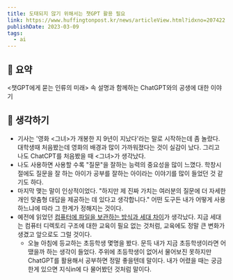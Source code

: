 ```yaml
---
title: 도태되지 않기 위해서는 챗GPT 활용 필요
link: https://www.huffingtonpost.kr/news/articleView.html?idxno=207422
publishDate: 2023-03-09
tags:
  - ai
---
```


## 📝 요약

<챗GPT에게 묻는 인류의 미래> 속 설명과 함께하는 ChatGPT와의 공생에 대한 이야기

## 🤔 생각하기

- 기사는 '영화 <그녀>가 개봉한 지 9년이 지났다'라는 말로 시작하는데 좀 놀랐다. 대학생때 처음봤는데 영화의 배경과 많이 가까워졌다는 것이 실감이 났다. 그리고 나도 ChatCPT를 처음봤을 때 <그녀>가 생각났다.
- 나도 사용하면 사용할 수록 "질문"을 잘하는 능력의 중요성을 많이 느꼈다. 학창시절에도 질문을 잘 하는 아이가 공부를 잘하는 아이라는 이야기를 많이 들었던 것 같기도 하다.
- 마지막 맺는 말이 인상적이었다. "하지만 제 진짜 가치는 여러분의 질문에 더 자세한 개인 맞춤형 대답을 제공하는 데 있다고 생각합니다." 어떤 도구든 내가 어떻게 사용하느냐에 따라 그 한계가 정해지는 것이다.
- 예전에 읽었던 [컴퓨터에 파일을 보관하는 방식과 세대 차이](../Technology/file-not-found)가 생각났다. 지금 세대는 컴퓨터 디렉토리 구조에 대한 교육이 필요 없는 것처럼, 교육에도 정말 큰 변화가 생겼고 앞으로도 그럴 것이다.
  - 오늘 아침에 등교하는 초등학생 몇명을 봤다. 문득 내가 지금 초등학생이라면 어땠을까 하는 생각이 들었다. 주위에 초등학생이 없어서 물어보진 못하지만 ChatGPT를 활용해서 공부하면 정말 좋을텐데 말이다. 내가 어렸을 때는 궁금한게 있으면 지식in에 다 물어봤던 것처럼 말이다.
